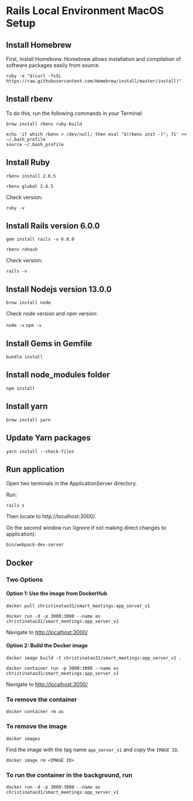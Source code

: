 # Rails Local Environment MacOS Setup

## Install Homebrew
First, Install Homebrew. Homebrew allows installation and compilation of software packages easily from source.

`ruby -e "$(curl -fsSL https://raw.githubusercontent.com/Homebrew/install/master/install)"`

## Install rbenv

To do this, run the following commands in your Terminal:

`brew install rbenv ruby-build`
```
echo 'if which rbenv > /dev/null; then eval "$(rbenv init -)"; fi' >> ~/.bash_profile
source ~/.bash_profile
```

## Install Ruby
`rbenv install 2.6.5`

`rbenv global 2.6.5`

Check version:

`ruby -v`

## Install Rails version 6.0.0

`gem install rails -v 6.0.0`

`rbenv rehash`

Check version:

`rails -v`

## Install Nodejs version 13.0.0

`brew install node`

Check node version and npm version:

`node -v`
`npm -v`

## Install Gems in Gemfile

`bundle install`

## Install node_modules folder

`npm install`

## Install yarn

`brew install yarn`

## Update Yarn packages

`yarn install --check-files`

## Run application

Open two terminals in the ApplicationServer directory.

Run:

`rails s`

Then locate to http://localhost:3000/.

On the second window run (Ignore if not making direct changes to application):

`bin/webpack-dev-server`

## Docker

### Two Options

#### Option 1: Use the image from DockerHub

`docker pull christinatao31/smart_meetings:app_server_v1`

`docker run -d -p 3000:3000 --name as christinatao31/smart_meetings:app_server_v1`

Navigate to <http://localhost:3000/>

#### Option 2: Build the Docker image

`docker image build -t christinatao31/smart_meetings:app_server_v1 .`

`docker container run -p 3000:3000 --name as christinatao31/smart_meetings:app_server_v1`

Navigate to <http://localhost:3000/>


### To remove the container

`docker container rm as`

### To remove the image

`docker images`

Find the image with the tag name `app_server_v1` and copy the `IMAGE ID`.

`docker image rm <IMAGE ID>`

### To run the container in the background, run

`docker run -d -p 3000:3000 --name as christinatao31/smart_meetings:app_server_v1`


